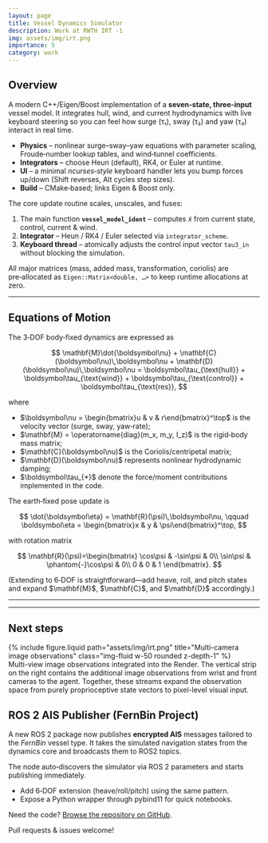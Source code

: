 ```yaml
---
layout: page
title: Vessel Dynamics Simulator
description: Work at RWTH IRT -1 
img: assets/img/irt.png
importance: 5
category: work
---
```


## Overview

A modern C++/Eigen/Boost implementation of a **seven‑state, three‑input** vessel model.  It integrates hull, wind, and current hydrodynamics with live keyboard steering so you can feel how surge (τ₁), sway (τ₂) and yaw (τ₃) interact in real time.

* **Physics** – nonlinear surge–sway–yaw equations with parameter scaling, Froude‑number lookup tables, and wind‑tunnel coefficients.
* **Integrators** – choose Heun (default), RK4, or Euler at runtime.
* **UI** – a minimal *ncurses‑style* keyboard handler lets you bump forces up/down (Shift reverses, Alt cycles step sizes).
* **Build** – CMake‑based; links Eigen & Boost only.


The core update routine scales, unscales, and fuses:

1. The main function **`vessel_model_ident`** – computes $\dot x$ from current state, control, current & wind.
2. **Integrator** – Heun / RK4 / Euler selected via `integrator_scheme`.
3. **Keyboard thread** – atomically adjusts the control input vector `tau3_in` without blocking the simulation.

All major matrices (mass, added mass, transformation, coriolis) are pre‑allocated as `Eigen::Matrix<double, …>` to keep runtime allocations at zero.

---

## Equations of Motion

The 3‑DOF body‑fixed dynamics are expressed as

$$
\mathbf{M}\dot{\boldsymbol\nu} + \mathbf{C}(\boldsymbol\nu)\,\boldsymbol\nu + \mathbf{D}(\boldsymbol\nu)\,\boldsymbol\nu = \boldsymbol\tau_{\text{hull}} + \boldsymbol\tau_{\text{wind}} + \boldsymbol\tau_{\text{control}} + \boldsymbol\tau_{\text{res}},
$$

where

* \$\boldsymbol\nu = \begin{bmatrix}u & v & r\end{bmatrix}^\top\$ is the velocity vector (surge, sway, yaw‑rate);
* \$\mathbf{M} = \operatorname{diag}(m\_x, m\_y, I\_z)\$ is the rigid‑body mass matrix;
* \$\mathbf{C}(\boldsymbol\nu)\$ is the Coriolis/centripetal matrix;
* \$\mathbf{D}(\boldsymbol\nu)\$ represents nonlinear hydrodynamic damping;
* \$\boldsymbol\tau\_{\*}\$ denote the force/moment contributions implemented in the code.

The earth‑fixed pose update is

$$
\dot{\boldsymbol\eta} = \mathbf{R}(\psi)\,\boldsymbol\nu, \qquad \boldsymbol\eta = \begin{bmatrix}x & y & \psi\end{bmatrix}^\top,
$$

with rotation matrix

$$
\mathbf{R}(\psi)=\begin{bmatrix}
\cos\psi & -\sin\psi & 0\\
\sin\psi & \phantom{-}\cos\psi & 0\\
0 & 0 & 1
\end{bmatrix}.
$$

(Extending to 6‑DOF is straightforward—add heave, roll, and pitch states and expand \$\mathbf{M}\$, \$\mathbf{C}\$, and \$\mathbf{D}\$ accordingly.)

---



---

## Next steps


<div class="row justify-content-sm-center">
  <div class="col-sm mt-3 mt-md-0">
    {% include figure.liquid path="assets/img/irt.png" title="Multi-camera image observations" class="img-fluid w-50 rounded z-depth-1" %}
  </div>
</div>
<div class="caption">
  Multi-view image observations integrated into the Render. The vertical strip on the right contains the additional image observations from wrist and front cameras to the agent. Together, these streams expand the observation space from purely proprioceptive state vectors to pixel-level visual input.
</div>

## ROS 2 AIS Publisher (FernBin Project)



A new ROS 2 package now publishes **encrypted AIS** messages tailored to the *FernBin* vessel type. It takes the simulated navigation states from the dynamics core and broadcasts them to ROS2 topics.

The node auto‑discovers the simulator via ROS 2 parameters and starts publishing immediately.

* Add 6‑DOF extension (heave/roll/pitch) using the same pattern.
* Expose a Python wrapper through pybind11 for quick notebooks.


Need the code?  <a href="https://github.com/fmdazhar/irt_azhar">Browse the repository on GitHub</a>.

Pull requests & issues welcome!

